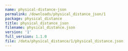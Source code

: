 ```yaml
---
name: physical-distance-json
permalink: /downloads/physical_distance_json/1
package: physical_distance
title: physical_distance_json
filename: physical_distance.json
version: '1'
full_version: 1.1.0
file: /data/physical_distance/1/physical_distance.json
---
```

